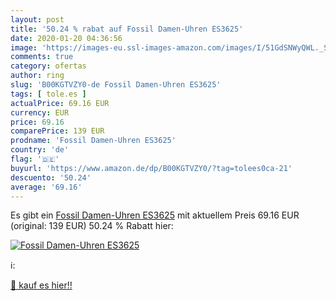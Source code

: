 ```yaml
---
layout: post
title: '50.24 % rabat auf Fossil Damen-Uhren ES3625'
date: 2020-01-20 04:36:56
image: 'https://images-eu.ssl-images-amazon.com/images/I/51GdSNWyQWL._SL200_.jpg'
comments: true
category: ofertas
author: ring
slug: 'B00KGTVZY0-de Fossil Damen-Uhren ES3625'
tags: [ tole.es ]
actualPrice: 69.16 EUR
currency: EUR
price: 69.16
comparePrice: 139 EUR
prodname: 'Fossil Damen-Uhren ES3625'
country: 'de'
flag: '🇩🇪'
buyurl: 'https://www.amazon.de/dp/B00KGTVZY0/?tag=tolees0ca-21'
descuento: '50.24'
average: '69.16'
---
```


Es gibt ein [Fossil Damen-Uhren ES3625](https://www.amazon.de/dp/B00KGTVZY0/?tag=tolees0ca-21) mit aktuellem Preis 69.16 EUR (original: 139 EUR) 50.24 % Rabatt hier:

[![Fossil Damen-Uhren ES3625](https://images-eu.ssl-images-amazon.com/images/I/51GdSNWyQWL._SL200_.jpg)](https://www.amazon.de/dp/B00KGTVZY0/?tag=tolees0ca-21)

ℹ️:


[🛒 kauf es hier!!](https://www.amazon.de/dp/B00KGTVZY0/?tag=tolees0ca-21)
